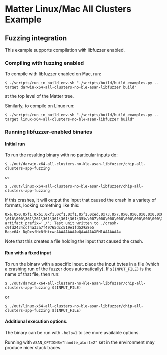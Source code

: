 # Matter Linux/Mac All Clusters Example

## Fuzzing integration

This example supports compilation with libfuzzer enabled.

### Compiling with fuzzing enabled

To compile with libfuzzer enabled on Mac, run:

    $ ./scripts/run_in_build_env.sh "./scripts/build/build_examples.py --target darwin-x64-all-clusters-no-ble-asan-libfuzzer build"

at the top level of the Matter tree.

Similarly, to compile on Linux run:

    $ ./scripts/run_in_build_env.sh "./scripts/build/build_examples.py --target linux-x64-all-clusters-no-ble-asan-libfuzzer build"

### Running libfuzzer-enabled binaries

#### Initial run

To run the resulting binary with no particular inputs do:

    $ ./out/darwin-x64-all-clusters-no-ble-asan-libfuzzer/chip-all-clusters-app-fuzzing

or

    $ ./out/linux-x64-all-clusters-no-ble-asan-libfuzzer/chip-all-clusters-app-fuzzing

If this crashes, it will output the input that caused the crash in a variety of
formats, looking something like this:

    0xe,0x0,0xf1,0xb1,0xf1,0xf1,0xf1,0xf1,0xed,0x73,0x7,0x0,0x0,0x0,0x0,0x0,0x0,0x0,0xc1,0x0,0x0,0x0,0x0,0x0,0x5c,0xf3,0x25,0x0,0x0,0x0,0x0,0x0,
    \016\000\361\261\361\361\361\361\355s\007\000\000\000\000\000\000\000\301\000\000\000\000\000\\\363%\000\000\000\000\000
    artifact_prefix='./'; Test unit written to ./crash-c9fd2434ccf4a33a7f49765dcc519e1fd529a8e5
    Base64: DgDxsfHx8fHtcwcAAAAAAAAAwQAAAAAAXPMlAAAAAAA=

Note that this creates a file holding the input that caused the crash.

#### Run with a fixed input

To run the binary with a specific input, place the input bytes in a file (which
a crashing run of the fuzzer does automatically). If `$(INPUT_FILE)` is the name
of that file, then run:

    $ ./out/darwin-x64-all-clusters-no-ble-asan-libfuzzer/chip-all-clusters-app-fuzzing $(INPUT_FILE)

or

    $ ./out/linux-x64-all-clusters-no-ble-asan-libfuzzer/chip-all-clusters-app-fuzzing $(INPUT_FILE)

#### Additional execution options.

The binary can be run with `-help=1` to see more available options.

Running with `ASAN_OPTIONS="handle_abort=2"` set in the environment may produce
nicer stack traces.
